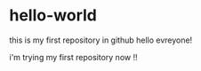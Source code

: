 # hello-world
this is my first repository in github
hello evreyone!

i'm trying my first repository now !!
